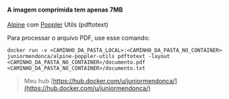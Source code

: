 #### A imagem comprimida tem apenas 7MB

[Alpine](https://alpinelinux.org/) com [Poppler](https://poppler.freedesktop.org/) Utils (pdftotext)

Para processar o arquivo PDF, use esse comando:
```
docker run -v <CAMINHO_DA_PASTA_LOCAL>:<CAMINHO_DA_PASTA_NO_CONTAINER> juniormendonca/alpine-poppler-utils pdftotext -layout <CAMINHO_DA_PASTA_NO_CONTAINER>/documento.pdf <CAMINHO_DA_PASTA_NO_CONTAINER>/documento.txt
```

> Meu hub [https://hub.docker.com/u/juniormendonca/](https://hub.docker.com/u/juniormendonca/)
